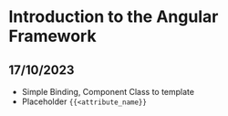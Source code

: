 # Introduction to the Angular Framework

## 17/10/2023

- Simple Binding, Component Class to template 
- Placeholder `{{<attribute_name}}`